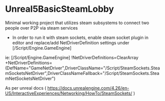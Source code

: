 # Unreal5BasicSteamLobby
Minimal working project that utilizes steam subsystems to connect two people over P2P via steam services

- In order to run it with steam sockets, enable steam socket plugin in editor and replace/add NetDriverDefinition settings under [/Script/Engine.GameEngine]

ie:
[/Script/Engine.GameEngine]
!NetDriverDefinitions=ClearArray
+NetDriverDefinitions=(DefName="GameNetDriver",DriverClassName="/Script/SteamSockets.SteamSocketsNetDriver",DriverClassNameFallback="/Script/SteamSockets.SteamNetSocketsNetDriver")

As per unreal docs ( https://docs.unrealengine.com/4.26/en-US/InteractiveExperiences/Networking/HowTo/SteamSockets/ )
